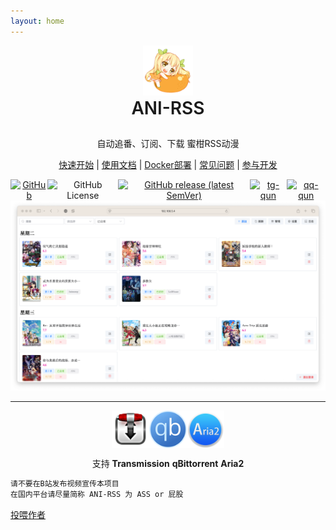 ```yaml
---
layout: home
---
```


<div align="center">
<img alt="mikan-pic.png" height="80" width="80" src="./image/mikan-pic.png"/>
<p align="center" style="font-size: 2em;font-weight: 600;line-height: 1.25;margin-top: 0;word-wrap: break-word;">
ANI-RSS
</p>
<p align="center">
自动追番、订阅、下载 蜜柑RSS动漫
</p>

<a href="start">快速开始</a>
|
<a href="docs">使用文档</a>
|
<a href="docker">Docker部署</a>
|
<a href="faq">常见问题</a>
|
<a href="dev">参与开发</a>

<p></p>

<div style="display: flex;justify-content: center;">
<a href="https://github.com/wushuo894/ani-rss"><img src="https://img.shields.io/badge/-GitHub-181717?logo=github" alt="GitHub"></a>
<img src="https://img.shields.io/github/license/wushuo894/ani-rss" alt="GitHub License">
<a href="https://github.com/wushuo894/ani-rss/releases/latest"><img src="https://img.shields.io/github/v/release/wushuo894/ani-rss?color=blue&amp;label=download&amp;sort=semver" alt="GitHub release (latest SemVer)"></a>
<a href="https://t.me/ani_rss"><img src="https://img.shields.io/static/v1?label=TG%E7%BE%A4&amp;message=ani-rss&amp;color=blue" alt="tg-qun"></a>
<a href="http://qm.qq.com/cgi-bin/qm/qr?_wv=1027&amp;k=_EKAkxs6Ld4fWcMNAbUQzcp4tv20vjVH&amp;authKey=KG3GAsZfKQosbAWkks%2FbEj0LCGwxoeLJ3DTU0loHkGdHLqHYgJNv3%2BmSERmYt47b&amp;noverify=0&amp;group_code=171563627"><img src="https://img.shields.io/static/v1?label=QQ%E7%BE%A4&amp;message=171563627&amp;color=blue" alt="qq-qun"></a>
</div>

<img src="./image/Xnip2024-11-05_05-31-50.png" alt="ani-rss 截图">

<hr style="height: 1px;">

<div style="display: flex;justify-content: center;">
<img src="./image/tr.png" alt="transmission" width="60">
<img src="./image/qb.png" alt="qbittorrent" width="60">
<img src="./image/aria2.png" alt="aria2" width="60">
</div>

<p>支持 <strong>Transmission</strong> <strong>qBittorrent</strong> <strong>Aria2</strong></p>

</div>

```md
请不要在B站发布视频宣传本项目
在国内平台请尽量简称 ANI-RSS 为 ASS or 屁股
```

[投喂作者](https://afdian.com/a/wushuo894)

